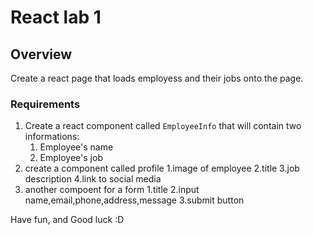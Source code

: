 # React lab 1

## Overview
Create a react page that loads employess and their jobs onto the page.

### Requirements
1. Create a react component called <code>EmployeeInfo</code> that will contain two informations: 
    1. Employee's name
    2. Employee's job
2. create a component called profile 
  1.image of employee 
  2.title 
  3.job description
  4.link to social media
3. another compoent for a form 
  1.title
  2.input name,email,phone,address,message
  3.submit button

Have fun, and Good luck :D 
